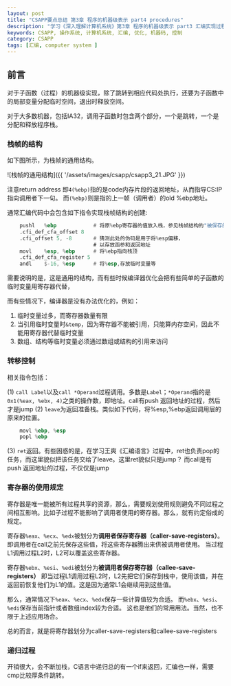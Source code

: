 ```yaml
---
layout: post
title: "CSAPP要点总结 第3章 程序的机器级表示 part4 procedures"
description: "学习《深入理解计算机系统》第3章 程序的机器级表示 part3 汇编实现过程流"
keywords: CSAPP, 操作系统, 计算机系统, 汇编, 优化, 机器码, 控制
category: CSAPP
tags: [汇编, computer system ]
---
```


## 前言
对于子函数（过程）的机器级实现，除了跳转到相应代码处执行，还要为子函数中的局部变量分配临时空间，退出时释放空间。

对于大多数机器，包括IA32，调用子函数时包含两个部分，一个是跳转，一个是分配和释放程序栈。

### 栈帧的结构
如下图所示，为栈帧的通用结构。

![栈帧的通用结构]({{ '/assets/images/csapp/csapp3_21.JPG' }})

注意return address 即`4(%ebp)`指的是code内存片段的返回地址，从而指导CS:IP指向调用者下一句。
而`(%ebp)`则是指的上一帧（调用者）的old %ebp地址。

通常汇编代码中会包含如下指令实现栈帧结构的创建:

```asm
    pushl   %ebp            # 将原%ebp寄存器的值放入栈，参见栈帧结构的"被保存的%ebp"
    .cfi_def_cfa_offset 8
    .cfi_offset 5, -8       # 猜测此处的伪码是用于将%esp偏移，
                            # 以存放函参和返回地址
    movl    %esp, %ebp      # 将%ebp指向栈顶
    .cfi_def_cfa_register 5
    andl    $-16, %esp      # 将%esp,存放临时变量等
```

需要说明的是，这是通用的结构，而有些时候编译器优化会把有些简单的子函数的临时变量用寄存器代替，

而有些情况下，编译器是没有办法优化的，例如：

1. 临时变量过多，而寄存器数量有限
2. 当引用临时变量时`&temp`，因为寄存器不能被引用，只能算内存空间，因此不能用寄存器代替临时变量
3. 数组、结构等临时变量必须通过数组或结构的引用来访问

### 转移控制

相关指令包括：

(1)  `call Label`以及`call *Operand`过程调用。多数是`Label`；`*Operand`指的是`0x1(%eax, %ebx, 4)`之类的操作数，即地址。call有push 返回地址的过程，然后才是jump
(2) `leave`为返回准备栈。类似如下代码，将%esp,%ebp返回调用层的原来的位置。

```asm
    movl %ebp, %esp
    popl %ebp
```

(3) `ret`返回。有些困惑的是，在学习王爽《汇编语言》过程中，ret也负责pop的任务，而这里貌似把该任务交给了leave。这里ret貌似只是jump？
而call是有push 返回地址的过程，不仅仅是jump

### 寄存器的使用规定
寄存器是唯一能被所有过程共享的资源，那么，需要规划使用规则避免不同过程之间相互影响。比如子过程不能影响了调用者使用的寄存器。那么，就有约定俗成的规定。

寄存器`%eax`、`%ecx`、`%edx`被划分为**调用者保存寄存器（caller-save-registers）**。
即调用者在call之前先保存这些值，将这些寄存器腾出来供被调用者使用。
当过程L1调用过程L2时，L2可以覆盖这些寄存器。

寄存器`%ebx`、`%esi`、`%edi`被划分为**被调用者保存寄存器（callee-save-registers）**
即当过程L1调用过程L2时，L2先把它们保存到栈中，使用该值，并在返回前恢复他们为L1的值。这是因为通常L1会继续用到这些值。

那么，通常情况下`%eax`、`%ecx`、`%edx`保存一些计算值较为合适。
而`%ebx`、`%esi`、`%edi`保存当前指针或者数组index较为合适。
这也是他们的常用用法。当然，也不限于上述应用场合。

总的而言，就是将寄存器划分为caller-save-registers和callee-save-registers

### 递归过程

开销很大，会不断加栈，C语言中递归总的有一个if来返回，汇编也一样，需要cmp比较厚条件跳转。
